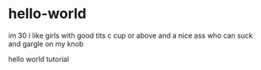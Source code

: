 # hello-world

im 30 i like girls with good tits c cup or above and a nice ass who can suck and gargle on my knob

hello world tutorial 
